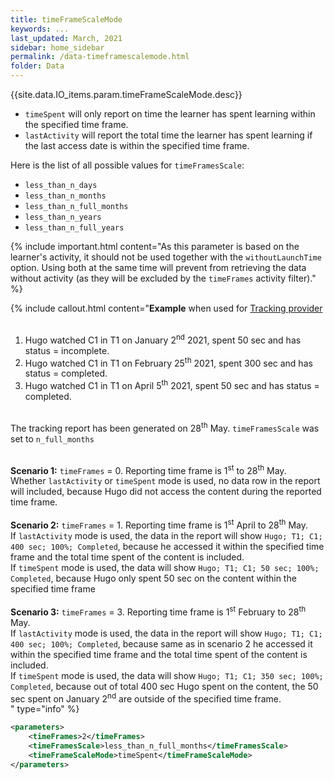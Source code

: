 ```yaml
---
title: timeFrameScaleMode
keywords: ...
last_updated: March, 2021
sidebar: home_sidebar
permalink: /data-timeframescalemode.html
folder: Data
---
```



{{site.data.IO_items.param.timeFrameScaleMode.desc}}

* `timeSpent` will only report on time the learner has spent learning within the specified time frame.
* `lastActivity` will report the total time the learner has spent learning if the last access date is within the specified time frame.


Here is the list of all possible values for `timeFramesScale`:
* `less_than_n_days`
* `less_than_n_months`
* `less_than_n_full_months`
* `less_than_n_years`
* `less_than_n_full_years`


{% include important.html content="As this parameter is based on the learner's activity, it should not be used together with the `withoutLaunchTime` option. Using both at the same time will prevent from retrieving the data without activity (as they will be excluded by the `timeFrames` activity filter)." %}


{% include callout.html content="**Example** when used for [Tracking provider](/tracking-provider.html)<br/><br/>
1. Hugo watched C1 in T1 on January 2<sup>nd</sup> 2021, spent 50 sec and has status = incomplete.<br/>
2. Hugo watched C1 in T1 on February 25<sup>th</sup> 2021, spent 300 sec and has status = completed.<br/>
3. Hugo watched C1 in T1 on April 5<sup>th</sup> 2021, spent 50 sec and has status = completed.<br/><br/>

The tracking report has been generated on 28<sup>th</sup> May. `timeFramesScale` was set to `n_full_months`<br/><br/>

**Scenario 1:** `timeFrames` = 0. Reporting time frame is 1<sup>st</sup> to 28<sup>th</sup> May.<br/>
Whether `lastActivity` or `timeSpent` mode is used, no data row in the report will included, because Hugo did not access the content during the reported time frame.<br/><br/>
**Scenario 2:** `timeFrames` = 1. Reporting time frame is 1<sup>st</sup> April to 28<sup>th</sup> May.<br/>
If `lastActivity` mode is used, the data in the report will show `Hugo; T1; C1; 400 sec; 100%; Completed`, because he accessed it within the specified time frame and the total time spent of the content is included.<br/>
If `timeSpent` mode is used, the data will show `Hugo; T1; C1; 50 sec; 100%; Completed`, because Hugo only spent 50 sec on the content within the specified time frame<br/><br/>
**Scenario 3:** `timeFrames` = 3. Reporting time frame is 1<sup>st</sup> February to 28<sup>th</sup> May.<br/>
If `lastActivity` mode is used, the data in the report will show `Hugo; T1; C1; 400 sec; 100%; Completed`, because same as in scenario 2 he accessed it within the specified time frame and the total time spent of the content is included.<br/>
If `timeSpent` mode is used, the data will show `Hugo; T1; C1; 350 sec; 100%; Completed`, because out of total 400 sec Hugo spent on the content, the 50 sec spent on January 2<sup>nd</sup> are outside of the specified time frame.<br/>
" type="info" %} 


```xml
<parameters>
    <timeFrames>2</timeFrames>
    <timeFramesScale>less_than_n_full_months</timeFramesScale>
	<timeFrameScaleMode>timeSpent</timeFrameScaleMode>
</parameters>
```

